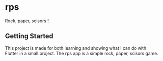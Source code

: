 # rps

Rock, paper, scisors !

## Getting Started

This project is made for both learning and showing what I can do with Flutter in a small project.
The rps app is a simple rock, paper, scisors game.
